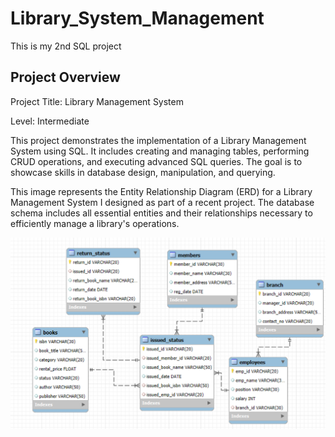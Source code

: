 # Library_System_Management
This is my 2nd SQL project

## Project Overview
Project Title: Library Management System

Level: Intermediate

This project demonstrates the implementation of a Library Management System using SQL. It includes creating and managing tables, performing CRUD operations, and executing advanced SQL queries. The goal is to showcase skills in database design, manipulation, and querying.

This image represents the Entity Relationship Diagram (ERD) for a Library Management System I designed as part of a recent project. The database schema includes all essential entities and their relationships necessary to efficiently manage a library's operations.

![](https://github.com/Asaduzzamansafi/Library_System_Management/blob/71fc192178098877057e4e11da6c5ee7a8759925/Screenshot%202025-08-01%20234711.png)
